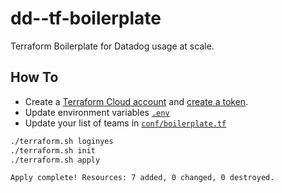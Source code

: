 # dd--tf-boilerplate
Terraform Boilerplate for Datadog usage at scale.


## How To

* Create a [Terraform Cloud account](https://app.terraform.io/session) and [create a token](https://app.terraform.io/app/settings/tokens).
* Update environment variables [`.env`](.env)
* Update your list of teams in [`conf/boilerplate.tf`](conf/boilerplate.tf)


```bash
./terraform.sh loginyes
./terraform.sh init
./terraform.sh apply

Apply complete! Resources: 7 added, 0 changed, 0 destroyed.
```